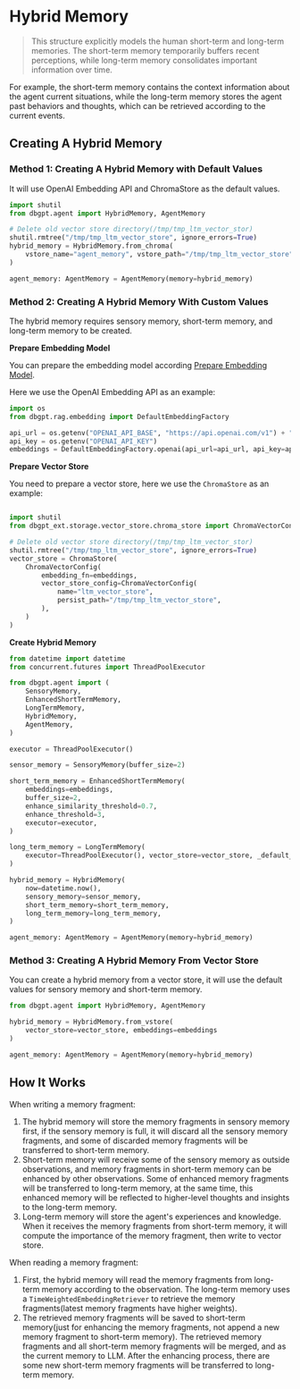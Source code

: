 # Hybrid Memory

> This structure explicitly models the human short-term and long-term memories. The 
> short-term memory temporarily buffers recent perceptions, while long-term memory consolidates 
> important information over time.


For example, the short-term memory contains the context information about the agent current situations, 
while the long-term memory stores the agent past behaviors and thoughts, which can be retrieved according to the current events.

## Creating A Hybrid Memory

### Method 1: Creating A Hybrid Memory with Default Values

It will use OpenAI Embedding API and ChromaStore as the default values.

```python
import shutil
from dbgpt.agent import HybridMemory, AgentMemory

# Delete old vector store directory(/tmp/tmp_ltm_vector_stor)
shutil.rmtree("/tmp/tmp_ltm_vector_store", ignore_errors=True)
hybrid_memory = HybridMemory.from_chroma(
    vstore_name="agent_memory", vstore_path="/tmp/tmp_ltm_vector_store"
)

agent_memory: AgentMemory = AgentMemory(memory=hybrid_memory)
```

### Method 2: Creating A Hybrid Memory With Custom Values

The hybrid memory requires sensory memory, short-term memory, and long-term memory to be created.

**Prepare Embedding Model**

You can prepare the embedding model according [Prepare Embedding Model](./short_term_memory#prepare-embedding-model).

Here we use the OpenAI Embedding API as an example:

```python
import os
from dbgpt.rag.embedding import DefaultEmbeddingFactory

api_url = os.getenv("OPENAI_API_BASE", "https://api.openai.com/v1") + "/embeddings"
api_key = os.getenv("OPENAI_API_KEY")
embeddings = DefaultEmbeddingFactory.openai(api_url=api_url, api_key=api_key)
```
**Prepare Vector Store**

You need to prepare a vector store, here we use the `ChromaStore` as an example:
```python

import shutil
from dbgpt_ext.storage.vector_store.chroma_store import ChromaVectorConfig, ChromaStore

# Delete old vector store directory(/tmp/tmp_ltm_vector_stor)
shutil.rmtree("/tmp/tmp_ltm_vector_store", ignore_errors=True)
vector_store = ChromaStore(
    ChromaVectorConfig(
        embedding_fn=embeddings,
        vector_store_config=ChromaVectorConfig(
            name="ltm_vector_store",
            persist_path="/tmp/tmp_ltm_vector_store",
        ),
    )
)
```

**Create Hybrid Memory**

```python
from datetime import datetime
from concurrent.futures import ThreadPoolExecutor

from dbgpt.agent import (
    SensoryMemory,
    EnhancedShortTermMemory,
    LongTermMemory,
    HybridMemory,
    AgentMemory,
)

executor = ThreadPoolExecutor()

sensor_memory = SensoryMemory(buffer_size=2)

short_term_memory = EnhancedShortTermMemory(
    embeddings=embeddings,
    buffer_size=2,
    enhance_similarity_threshold=0.7,
    enhance_threshold=3,
    executor=executor,
)

long_term_memory = LongTermMemory(
    executor=ThreadPoolExecutor(), vector_store=vector_store, _default_importance=0.5
)

hybrid_memory = HybridMemory(
    now=datetime.now(),
    sensory_memory=sensor_memory,
    short_term_memory=short_term_memory,
    long_term_memory=long_term_memory,
)

agent_memory: AgentMemory = AgentMemory(memory=hybrid_memory)
```

### Method 3: Creating A Hybrid Memory From Vector Store

You can create a hybrid memory from a vector store, it will use the default values for 
sensory memory and short-term memory.

```python
from dbgpt.agent import HybridMemory, AgentMemory

hybrid_memory = HybridMemory.from_vstore(
    vector_store=vector_store, embeddings=embeddings
)

agent_memory: AgentMemory = AgentMemory(memory=hybrid_memory)
```

## How It Works

When writing a memory fragment:
1. The hybrid memory will store the memory fragments in sensory memory first,
if the sensory memory is full, it will discard all the sensory memory fragments, and 
some of discarded memory fragments will be transferred to short-term memory.
2. Short-term memory will receive some of the sensory memory as outside observations, 
and memory fragments in short-term memory can be enhanced by other observations. Some of 
enhanced memory fragments will be transferred to long-term memory, at the same time, this
enhanced memory will be reflected to higher-level thoughts and insights to the long-term memory.
3. Long-term memory will store the agent's experiences and knowledge. When it receives the memory
fragments from short-term memory, it will compute the importance of the memory fragment, then write
to vector store.

When reading a memory fragment:
1. First, the hybrid memory will read the memory fragments from long-term memory according 
to the observation. The long-term memory uses a `TimeWeightedEmbeddingRetriever` to retrieve 
the memory fragments(latest memory fragments have higher weights).
2. The retrieved memory fragments will be saved to short-term memory(just for enhancing 
the memory fragments, not append a new memory fragment to short-term memory). The retrieved
memory fragments and all short-term memory fragments will be merged, and as the current memory to LLM.
After the enhancing process, there are some new short-term memory fragments will be transferred to long-term memory.